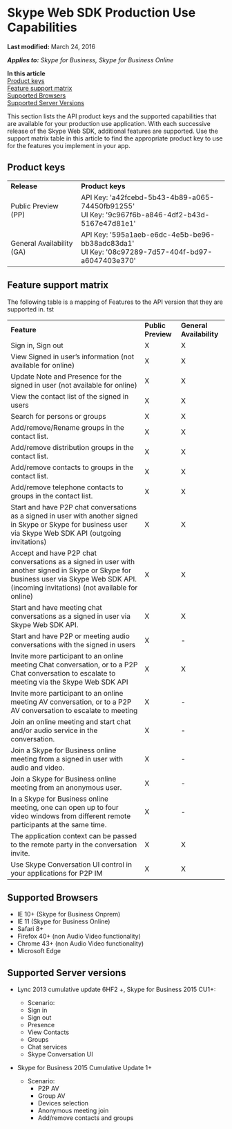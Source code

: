 # Skype Web SDK Production Use Capabilities

 **Last modified:** March 24, 2016

 _**Applies to:** Skype for Business, Skype for Business Online_

 **In this article**  
[Product keys](#product-keys)  
[Feature support matrix](#feature-support-matrix)  
[Supported Browsers](#supported-browsers)  
[Supported Server Versions](#supported-server-versions)



This section lists the API product keys and the supported capabilities that are available for your production use application. With each successive release of the Skype Web SDK, additional features are supported. Use the support matrix table in this article to find the appropriate product key to use for the features you implement in your app. 

## Product keys
<a name="sectionSection0"> </a>

|||
|:-----|:-----|
|**Release**|**Product keys**|
|Public Preview (PP)|API Key: 'a42fcebd-5b43-4b89-a065-74450fb91255' <br/> UI Key: '9c967f6b-a846-4df2-b43d-5167e47d81e1' |
|General Availability (GA)|API Key: '595a1aeb-e6dc-4e5b-be96-bb38adc83da1' <br/> UI Key: '08c97289-7d57-404f-bd97-a6047403e370'|




## Feature support matrix
<a name="sectionSection1"> </a>

The following table is a mapping of Features to the API version that they are supported in.
tst

||||
|:-----|:-----|:-----|
|**Feature**|**Public Preview**|**General Availability**|
|Sign in, Sign out|X |X|
|View Signed in user’s information (not available for online)|X|X|
|Update Note and Presence for the signed in user (not available for online)|X|X|
|View the contact list of the signed in users |X|X|
|Search for persons or groups  |X|X|
|Add/remove/Rename groups in the contact list.  |X|X|
|Add/remove distribution groups in the contact list.   |X|X|
|Add/remove contacts to groups in the contact list.   |X|X|
|Add/remove telephone contacts to groups in the contact list. |X|X|
|Start and have P2P chat conversations as a signed in user with another signed in Skype or Skype for business user via Skype Web SDK API (outgoing invitations)  |X|X|
|Accept and have P2P chat conversations as a signed in user with another signed in Skype or Skype for business user via Skype Web SDK API. (incoming invitations) (not available for online) |X|X|
|Start and have meeting chat conversations as a signed in user via Skype Web SDK API.  |X|X|
|Start and have P2P or meeting audio conversations with the signed in users   |X|-|
|Invite more participant to an online meeting Chat conversation, or to a P2P Chat conversation to escalate to meeting via the Skype Web SDK API |X|X|
|Invite more participant to an online meeting AV conversation, or to a P2P AV conversation to escalate to meeting |X|-|
|Join an online meeting and start chat and/or audio service in the conversation. |X|-|
|Join a Skype for Business online meeting from a signed in user with audio and video. |X|-|
|Join a Skype for Business online meeting from an anonymous user. |X|-|
|In a Skype for Business online meeting, one can open up to four video windows from different remote participants at the same time.  |X|-|
|The application context can be passed to the remote party in the conversation invite.  |X|X|
|Use Skype Conversation UI control in your applications for P2P IM  |X|X|

## Supported Browsers

- IE 10+ (Skype for Business Onprem)
- IE 11 (Skype for Business Online)
- Safari 8+
- Firefox 40+ (non Audio Video functionality)
- Chrome 43+ (non Audio Video functionality)
- Microsoft Edge 

## Supported Server versions 

- Lync 2013 cumulative update 6HF2 +, Skype for Business 2015 CU1+:
 
   - Scenario:
    - Sign in
    - Sign out
    - Presence
    - View Contacts
    - Groups
    - Chat services
    - Skype Conversation UI
    

- Skype for Business 2015 Cumulative Update 1+

    - Scenario: 
      - P2P AV
      - Group AV
      - Devices selection
      - Anonymous meeting join
      - Add/remove contacts and groups

